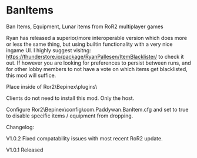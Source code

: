 # BanItems
Ban Items, Equipment, Lunar items from RoR2 multiplayer games

Ryan has released a superior/more interoperable version which does more or less the same thing, but using builtin functionality with a very nice ingame UI. I highly suggest visitng: https://thunderstore.io/package/RyanPallesen/ItemBlacklister/ to check it out.
If however you are looking for preferences to persist between runs, and for other lobby members to not have a vote on which items get blacklisted, this mod will suffice.

Place inside of Ror2\Bepinex\plugins\

Clients do not need to install this mod. Only the host.

Configure Ror2\Bepinex\config\com.Paddywan.BanItem.cfg and set to true to disable specific items / equipment from dropping.

Changelog:

V1.0.2 Fixed compatability issues with most recent RoR2 update.

V1.0.1 Released
